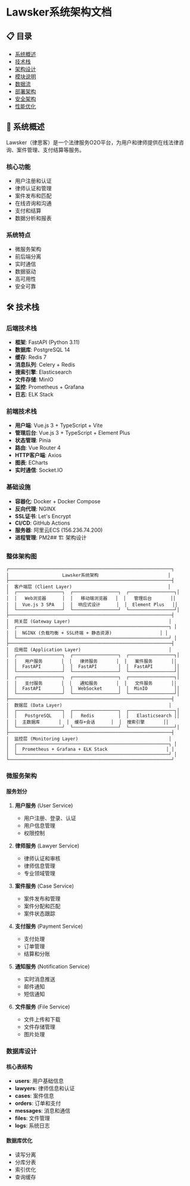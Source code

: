 # Lawsker系统架构文档

## 📋 目录

- [系统概述](#系统概述)
- [技术栈](#技术栈)
- [架构设计](#架构设计)
- [模块说明](#模块说明)
- [数据流](#数据流)
- [部署架构](#部署架构)
- [安全架构](#安全架构)
- [性能优化](#性能优化)

## 🎯 系统概述

Lawsker（律思客）是一个法律服务O2O平台，为用户和律师提供在线法律咨询、案件管理、支付结算等服务。

### 核心功能
- 用户注册和认证
- 律师认证和管理
- 案件发布和匹配
- 在线咨询和沟通
- 支付和结算
- 数据分析和报表

### 系统特点
- 微服务架构
- 前后端分离
- 实时通信
- 数据驱动
- 高可用性
- 安全可靠

## 🛠️ 技术栈

### 后端技术栈
- **框架**: FastAPI (Python 3.11)
- **数据库**: PostgreSQL 14
- **缓存**: Redis 7
- **消息队列**: Celery + Redis
- **搜索引擎**: Elasticsearch
- **文件存储**: MinIO
- **监控**: Prometheus + Grafana
- **日志**: ELK Stack

### 前端技术栈
- **用户端**: Vue.js 3 + TypeScript + Vite
- **管理后台**: Vue.js 3 + TypeScript + Element Plus
- **状态管理**: Pinia
- **路由**: Vue Router 4
- **HTTP客户端**: Axios
- **图表**: ECharts
- **实时通信**: Socket.IO

### 基础设施
- **容器化**: Docker + Docker Compose
- **反向代理**: NGINX
- **SSL证书**: Let's Encrypt
- **CI/CD**: GitHub Actions
- **服务器**: 阿里云ECS (156.236.74.200)
- **进程管理**: PM2## 
🏗️ 架构设计

### 整体架构图

```
┌─────────────────────────────────────────────────────────────┐
│                    Lawsker系统架构                          │
├─────────────────────────────────────────────────────────────┤
│  客户端层 (Client Layer)                                    │
│  ┌─────────────────┐  ┌─────────────────┐  ┌─────────────────┐│
│  │   Web浏览器      │  │   移动端浏览器   │  │   管理后台       ││
│  │  Vue.js 3 SPA   │  │  响应式设计      │  │  Element Plus   ││
│  └─────────────────┘  └─────────────────┘  └─────────────────┘│
├─────────────────────────────────────────────────────────────┤
│  网关层 (Gateway Layer)                                     │
│  ┌─────────────────────────────────────────────────────────┐ │
│  │  NGINX (负载均衡 + SSL终端 + 静态资源)                  │ │
│  └─────────────────────────────────────────────────────────┘ │
├─────────────────────────────────────────────────────────────┤
│  应用层 (Application Layer)                                 │
│  ┌─────────────────┐  ┌─────────────────┐  ┌─────────────────┐│
│  │   用户服务       │  │   律师服务       │  │   案件服务       ││
│  │  FastAPI        │  │  FastAPI        │  │  FastAPI        ││
│  └─────────────────┘  └─────────────────┘  └─────────────────┘│
│  ┌─────────────────┐  ┌─────────────────┐  ┌─────────────────┐│
│  │   支付服务       │  │   通知服务       │  │   文件服务       ││
│  │  FastAPI        │  │  WebSocket      │  │  MinIO          ││
│  └─────────────────┘  └─────────────────┘  └─────────────────┘│
├─────────────────────────────────────────────────────────────┤
│  数据层 (Data Layer)                                        │
│  ┌─────────────────┐  ┌─────────────────┐  ┌─────────────────┐│
│  │   PostgreSQL    │  │   Redis         │  │   Elasticsearch ││
│  │  主数据库       │  │  缓存+会话      │  │  搜索引擎       ││
│  └─────────────────┘  └─────────────────┘  └─────────────────┘│
├─────────────────────────────────────────────────────────────┤
│  监控层 (Monitoring Layer)                                  │
│  ┌─────────────────────────────────────────────────────────┐ │
│  │  Prometheus + Grafana + ELK Stack                      │ │
│  └─────────────────────────────────────────────────────────┘ │
└─────────────────────────────────────────────────────────────┘
```

### 微服务架构

#### 服务划分
1. **用户服务** (User Service)
   - 用户注册、登录、认证
   - 用户信息管理
   - 权限控制

2. **律师服务** (Lawyer Service)
   - 律师认证和审核
   - 律师信息管理
   - 专业领域管理

3. **案件服务** (Case Service)
   - 案件发布和管理
   - 案件分配和匹配
   - 案件状态跟踪

4. **支付服务** (Payment Service)
   - 支付处理
   - 订单管理
   - 结算和分账

5. **通知服务** (Notification Service)
   - 实时消息推送
   - 邮件通知
   - 短信通知

6. **文件服务** (File Service)
   - 文件上传和下载
   - 文件存储管理
   - 图片处理

### 数据库设计

#### 核心表结构
- **users**: 用户基础信息
- **lawyers**: 律师信息和认证
- **cases**: 案件信息
- **orders**: 订单和支付
- **messages**: 消息和通信
- **files**: 文件管理
- **logs**: 系统日志

#### 数据库优化
- 读写分离
- 分库分表
- 索引优化
- 查询缓存